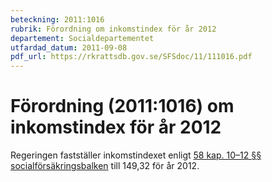 ```yaml
---
beteckning: 2011:1016
rubrik: Förordning om inkomstindex för år 2012
departement: Socialdepartementet
utfardad_datum: 2011-09-08
pdf_url: https://rkrattsdb.gov.se/SFSdoc/11/111016.pdf
---
```


# Förordning (2011:1016) om inkomstindex för år 2012

Regeringen fastställer inkomstindexet enligt [58 kap. 10–12 §§ socialförsäkringsbalken](https://selex.se/eli/sfs/2010/110#kap58.10) till 149,32 för år 2012.